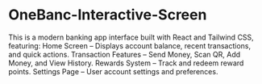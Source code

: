 # OneBanc-Interactive-Screen
This is a modern banking app interface built with React and Tailwind CSS, featuring:  Home Screen – Displays account balance, recent transactions, and quick actions. Transaction Features – Send Money, Scan QR, Add Money, and View History. Rewards System – Track and redeem reward points. Settings Page – User account settings and preferences.
